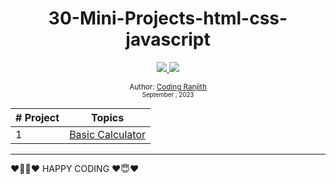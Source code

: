 <div align="center">

  <h1>30-Mini-Projects-html-css-javascript</h1>
  <a class="header-badge" target="_blank" href="https://www.linkedin.com/in/coding-ranjith-97b6ab238">
  <img src="https://img.shields.io/badge/style--5eba00.svg?label=LinkedIn&logo=linkedin&style=social">
  </a>

  <a class="header-badge" target="_blank" href="https://youtube.com/@coding-ranjith">
  <img src="https://img.shields.io/badge/style--5eba00.svg?label=Youtube&logo=youtube&style=social">
  </a>

<sub>Author: <a href="https://www.linkedin.com/in/coding-ranjith-97b6ab238" target="_blank">Coding Ranjith</a><br>
<small> September , 2023</small></sub>

</div>


| # Project |                                                           Topics                                                            |
| ----- | :-------------------------------------------------------------------------------------------------------------------------: |
| 1 | [Basic Calculator]() |


<hr>





❤️👨‍💻❤️ HAPPY CODING ❤️😇❤️

